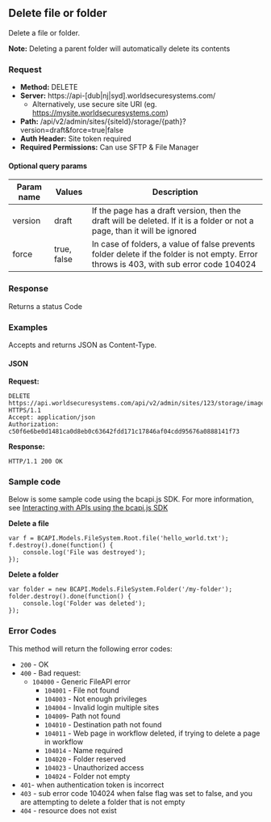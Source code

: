 ## Delete file or folder

Delete a file or folder.

**Note:** Deleting a parent folder will automatically delete its contents

### Request

* **Method:** DELETE
* **Server:** https://api-[dub|nj|syd].worldsecuresystems.com/
  * Alternatively, use secure site URI (eg. https://mysite.worldsecuresystems.com)
* **Path:** /api/v2/admin/sites/{siteId}/storage/{path}?version=draft&force=true|false
* **Auth Header:** Site token required
* **Required Permissions:** Can use SFTP & File Manager

#### Optional query params

| Param name | Values | Description |
| ------------- | ------------- | ------------- |
| version | draft | If the page has a draft version, then the draft will be deleted. If it is a folder or not a page, than it will be ignored
| force | true, false | In case of folders, a value of false prevents folder delete if the folder is not empty. Error throws is 403, with sub error code 104024 |

### Response

Returns a status Code

### Examples

Accepts and returns JSON as Content-Type.

#### JSON

**Request:**
~~~
DELETE https://api.worldsecuresystems.com/api/v2/admin/sites/123/storage/images/cat.jpg HTTPS/1.1
Accept: application/json
Authorization: c50f6e6be0d1481ca0d8eb0c63642fdd171c17846af04cdd95676a0888141f73
~~~

**Response:**
~~~
HTTP/1.1 200 OK
~~~

### Sample code

Below is some sample code using the bcapi.js SDK. For more information, see [Interacting with APIs using the bcapi.js SDK](http://docs.businesscatalyst.com/content/developer-guides/APIs/javascript-SDK.html)

**Delete a file**

~~~
var f = BCAPI.Models.FileSystem.Root.file('hello_world.txt');
f.destroy().done(function() {
    console.log('File was destroyed');
});
~~~

**Delete a folder**

~~~
var folder = new BCAPI.Models.FileSystem.Folder('/my-folder');
folder.destroy().done(function() {
    console.log('Folder was deleted');
});
~~~

### Error Codes

This method will return the following error codes:

* `200` - OK
* `400` - Bad request:
  * `104000` - Generic FileAPI error
	* `104001` - File not found
	* `104003` - Not enough privileges
	* `104004` - Invalid login multiple sites
	* `104009`- Path not found
	* `104010` - Destination path not found
	* `104011` - Web page in workflow deleted, if trying to delete a page in workflow
	* `104014` - Name required
	* `104020` - Folder reserved
	* `104023` - Unauthorized access
	* `104024` - Folder not empty
* `401`- when authentication token is incorrect
* `403` - sub error code 104024 when false flag was set to false, and you are attempting to delete a folder that is not empty
* `404` - resource does not exist
